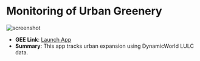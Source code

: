 # Monitoring of Urban Greenery

![screenshot](../images/forest-app.png)

- **GEE Link**: [Launch App](https://ee-mdfarooqui37.projects.earthengine.app/view/greenspacedetectionsummer)
- **Summary**: This app tracks urban expansion using DynamicWorld LULC data.
